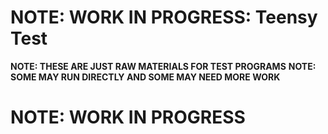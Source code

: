 # NOTE: WORK IN PROGRESS: Teensy Test

**NOTE: THESE ARE JUST RAW MATERIALS FOR TEST PROGRAMS**
**NOTE: SOME MAY RUN DIRECTLY AND SOME MAY NEED MORE WORK**

# NOTE: WORK IN PROGRESS
